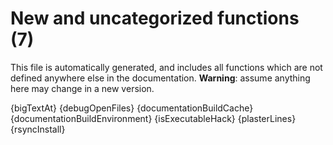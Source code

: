 # New and uncategorized functions (7)

This file is automatically generated, and includes all functions which are not defined anywhere else in the documentation. **Warning**: assume anything here may change in a new version.

{bigTextAt}
{debugOpenFiles}
{documentationBuildCache}
{documentationBuildEnvironment}
{isExecutableHack}
{plasterLines}
{rsyncInstall}
